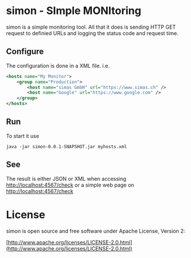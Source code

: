 # simon - SImple MONItoring

simon is a simple monitoring tool.
All that it does is sending HTTP GET request to definied URLs and logging the status code and request time.

## Configure

The configuration is done in a XML file. i.e.

``` xml
<hosts name="My Monitor">
    <group name="Production">
        <host name="simas GmbH" url="https://www.simas.ch" />
        <host name="Google" url="https://www.google.com" />
    </group>
</hosts>
```
## Run

To start it use

```
java -jar simon-0.0.1-SNAPSHOT.jar myhosts.xml
```

## See

The result is either JSON or XML when accessing [http://localhost:4567/check](http://localhost:4567/check) or a simple web page on [http://localhost:4567/check](http://localhost:4567/check)

# License

simon is open source and free software under Apache License, Version 2:

[http://www.apache.org/licenses/LICENSE-2.0.html](http://www.apache.org/licenses/LICENSE-2.0.html)